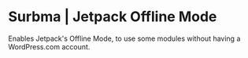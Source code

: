 Surbma | Jetpack Offline Mode
=============================

Enables Jetpack's Offline Mode, to use some modules without having a WordPress.com account.
